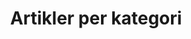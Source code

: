 ---
title: "Artikler per kategori"
# Posts by Category
layout: categories
permalink: /categories/
---